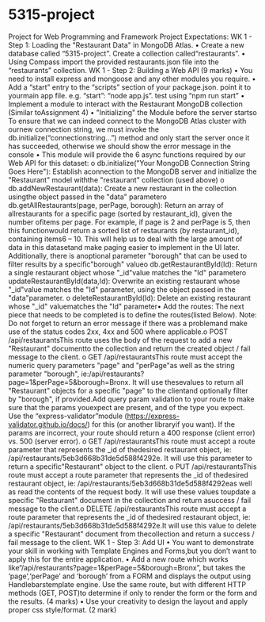 # 5315-project
Project for Web Programming and Framework
Project Expectations:
WK 1 - Step 1: Loading the "Restaurant Data" in MongoDB Atlas.
• Create a new database called “5315-project”. Create a collection called“restaurants”.
• Using Compass import the provided restaurants.json file into the “restaurants” collection.
WK 1 - Step 2: Building a Web API (9 marks)
• You need to install express and mongoose and any other modules you require.
• Add a “start” entry to the “scripts” section of your package.json. point it to yourmain app file. e.g. “start”: “node app.js”. test using “npm run start”
• Implement a module to interact with the Restaurant MongoDB collection (Similar toAssignment 4)
• "Initializing" the Module before the server startso To ensure that we can indeed connect to the MongoDB Atlas cluster with ournew connection string, we must invoke the db.initialize(“connectionstring...”) method and only start the server once it has succeeded, otherwise we should show the error message in the console
• This module will provide the 6 async functions required by our Web API for this dataset:
    o db.initialize("Your MongoDB Connection String Goes Here"): 
    Establish aconnection to the MongoDB server and initialize the "Restaurant" model withthe "restaurant" collection (used above)
    o db.addNewRestaurant(data): 
    Create a new restaurant in the collection usingthe object passed in the "data" parametero db.getAllRestaurants(page, perPage, borough): Return an array of allrestaurants for a specific page (sorted by restaurant_id), given the number ofitems per page. For example, if page is 2 and perPage is 5, then this functionwould return a sorted list of restaurants (by restaurant_id), containing items6 – 10. This will help us to deal with the large amount of data in this datasetand make paging easier to implement in the UI later. Additionally, there is anoptional parameter "borough" that can be used to filter results by a specific"borough" valueo db.getRestaurantById(Id): Return a single restaurant object whose "_id"value matches the "Id" parametero updateRestaurantById(data,Id): Overwrite an existing restaurant whose "_id"value matches the "Id" parameter, using the object passed in the "data"parameter.
    o deleteRestaurantById(Id): Delete an existing restaurant whose "_id" valuematches the "Id" parameter• Add the routes: The next piece that needs to be completed is to define the routes(listed Below). Note: Do not forget to return an error message if there was a problemand make use of the status codes 2xx, 4xx and 500 where applicable.o POST /api/restaurantsThis route uses the body of the request to add a new "Restaurant" documentto the collection and return the created object / fail message to the client.
    o GET /api/restaurantsThis route must accept the numeric query parameters "page" and "perPage"as well as the string parameter "borough", ie:/api/restaurants?page=1&perPage=5&borough=Bronx. It will use thesevalues to return all "Restaurant" objects for a specific "page" to the clientand optionally filter by "borough", if provided.Add query param validation to your route to make sure that the params youexpect are present, and of the type you expect. Use the “express-validator”module (https://express-validator.github.io/docs/) for this (or another libraryif you want). If the params are incorrect, your route should return a 400 response (client error) vs. 500 (server error).
    o GET /api/restaurantsThis route must accept a route parameter that represents the _id of thedesired restaurant object, ie: /api/restaurants/5eb3d668b31de5d588f4292e. It will use this parameter to return a specific"Restaurant" object to the client.
    o PUT /api/restaurantsThis route must accept a route parameter that represents the _id of thedesired restaurant object, ie: /api/restaurants/5eb3d668b31de5d588f4292eas well as read the contents of the request body. It will use these values toupdate a specific "Restaurant" document in the collection and return asuccess / fail message to the client.o DELETE /api/restaurantsThis route must accept a route parameter that represents the _id of thedesired restaurant object, ie: /api/restaurants/5eb3d668b31de5d588f4292e.It will use this value to delete a specific "Restaurant" document from thecollection and return a success / fail message to the client.
WK 1 - Step 3: Add UI
• You want to demonstrate your skill in working with Template Engines and Forms,but you don’t want to apply this for the entire application.
• Add a new route which works like“/api/restaurants?page=1&perPage=5&borough=Bronx”, but takes the ‘page’,‘perPage’ and ‘borough’ from a FORM and displays the output using Handlebarstemplate engine. Use the same route, but with different HTTP methods (GET, POST)to determine if only to render the form or the form and the results. (4 marks)
• Use your creativity to design the layout and apply proper css style/format. (2 mark)
